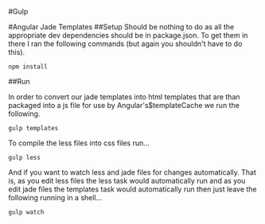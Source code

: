 #Gulp

#Angular Jade Templates
##Setup
Should be nothing to do as all the appropriate dev dependencies should be in package.json. To get them in there I ran the following commands (but again you shouldn't have to do this).

    npm install
    
##Run

In order to convert our jade templates into html templates that are than packaged into a js file for use by Angular's$templateCache we run the following.

    gulp templates
    
To compile the less files into css files run...

    gulp less

And if you want to watch less and jade files for changes automatically. That is, as you edit less files the less task would automatically run and as you edit jade files the templates task would automatically run then just leave the following running in a shell...

    gulp watch
    
    
    
